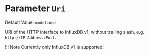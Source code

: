# Parameter `Uri`
Default Value: `undefined`

URI of the HTTP interface to InfluxDB v1, without trailing slash, e.g. `http://IP-Address:Port`.

!!! Note
    Currently only InfluxDB v1 is supported!
